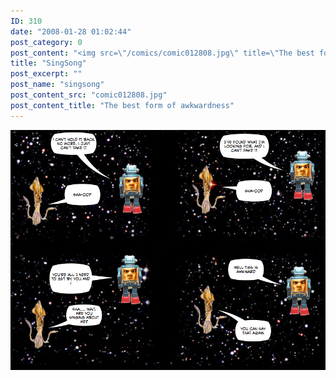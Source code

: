 ```yaml
---
ID: 310
date: "2008-01-28 01:02:44"
post_category: 0
post_content: "<img src=\"/comics/comic012808.jpg\" title=\"The best form of awkwardness\" />"
title: "SingSong"
post_excerpt: ""
post_name: "singsong"
post_content_src: "comic012808.jpg"
post_content_title: "The best form of awkwardness"
---
```



[![The best form of awkwardness](/comics-hi-res/comic012808.jpg)](/comics-hi-res/comic012808.jpg "The best form of awkwardness")
